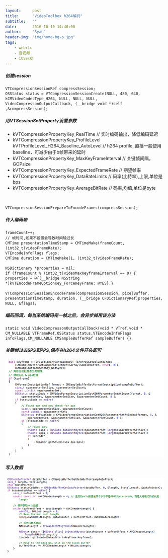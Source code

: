 ```yaml
---
layout:     post
title:      "VideoToolbox h264编码"
subtitle:   ""
date:       2016-10-10 14:40:00
author:     "Ryan"
header-img: "img/home-bg-o.jpg"
tags:
    - webrtc
    - 音视频
    - iOS开发
---
```


##### 创建session
	VTCompressionSessionRef compressSession;
	OSStatus status = VTCompressionSessionCreate(NULL, 480, 640, kCMVideoCodecType_H264, NULL, NULL, NULL, 
	VideoCompressonOutputCallback, (__bridge void *)self ,&compressSession);
	
##### 用VTSessionSetProperty设置参数

* kVTCompressionPropertyKey_RealTime
// 实时编码输出，降低编码延迟
* kVTCompressionPropertyKey_ProfileLevel kVTProfileLevel_H264_Baseline_AutoLevel
// h264 profile, 直播一般使用baseline，可减少由于b帧带来的延时
* kVTCompressionPropertyKey_MaxKeyFrameInterval
// 关键帧间隔，GOPsize
* kVTCompressionPropertyKey_ExpectedFrameRate
// 期望帧率
* kVTCompressionPropertyKey_DataRateLimits
// 码率(比特率),上限,单位是bps
* kVTCompressionPropertyKey_AverageBitRate
// 码率,均值,单位是byte

&ensp;

	VTCompressionSessionPrepareToEncodeFrames(compressSession);


##### 传入编码帧
	frameCount++;
	// 帧时间,如果不设置会导致时间轴过长
	CMTime presentationTimeStamp = CMTimeMake(frameCount,(int32_t)videoFrameRate);
	VTEncodeInfoFlags flags;
	CMTime duration = CMTimeMake(1, (int32_t)videoFrameRate);

	NSDictionary *properties = nil;
	if (frameCount % (int32_t)videoMaxKeyframeInterval == 0) {
	properties = @{(__bridge NSString *)kVTEncodeFrameOptionKey_ForceKeyFrame: @YES};}

	VTCompressionSessionEncodeFrame(compressionSession, pixelBuffer, presentationTimeStamp, duration, (__bridge CFDictionaryRef)properties, NULL, &flags);

##### 编码回调，每当系统编码完一帧之后，会异步掉用该方法
	static void VideoCompressonOutputCallback(void * VTref,void * CM_NULLABLE VTFrameRef,OSStatus status,VTEncodeInfoFlags infoFlags,CM_NULLABLE CMSampleBufferRef sampleBuffer) {}
	
##### 关键帧过去SPS和PPS,保存在h264文件开头即可
![Mou icon](https://raw.githubusercontent.com/dnqs123/dnqs123.github.io/master/postimage/post-img-VideoToolbox-h264-01)
	
##### 写入数据
![Mou icon](https://raw.githubusercontent.com/dnqs123/dnqs123.github.io/master/postimage/post-img-VideoToolbox-h264-02)